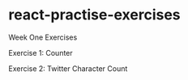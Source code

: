 # react-practise-exercises
Week One Exercises

Exercise 1: Counter

Exercise 2: Twitter Character Count
